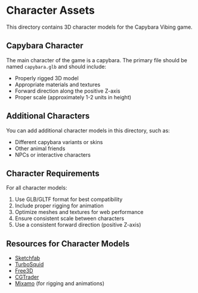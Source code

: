 # Character Assets

This directory contains 3D character models for the Capybara Vibing game.

## Capybara Character

The main character of the game is a capybara. The primary file should be named `capybara.glb` and should include:

- Properly rigged 3D model
- Appropriate materials and textures
- Forward direction along the positive Z-axis
- Proper scale (approximately 1-2 units in height)

## Additional Characters

You can add additional character models in this directory, such as:

- Different capybara variants or skins
- Other animal friends
- NPCs or interactive characters

## Character Requirements

For all character models:

1. Use GLB/GLTF format for best compatibility
2. Include proper rigging for animation
3. Optimize meshes and textures for web performance
4. Ensure consistent scale between characters
5. Use a consistent forward direction (positive Z-axis)

## Resources for Character Models

- [Sketchfab](https://sketchfab.com/)
- [TurboSquid](https://www.turbosquid.com/)
- [Free3D](https://free3d.com/)
- [CGTrader](https://www.cgtrader.com/)
- [Mixamo](https://www.mixamo.com/) (for rigging and animations)